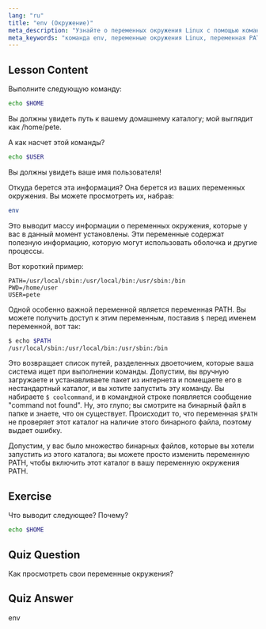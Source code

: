 ```yaml
---
lang: "ru"
title: "env (Окружение)"
meta_description: "Узнайте о переменных окружения Linux с помощью команды 'env'. Разберитесь с переменными PATH, HOME и USER. Получите руководство для начинающих по управлению вашей средой Linux."
meta_keywords: "команда env, переменные окружения Linux, переменная PATH, учебник Linux, Linux для начинающих, переменные оболочки, руководство по Linux"
---
```


## Lesson Content

Выполните следующую команду:

```bash
echo $HOME
```

Вы должны увидеть путь к вашему домашнему каталогу; мой выглядит как /home/pete.

А как насчет этой команды?

```bash
echo $USER
```

Вы должны увидеть ваше имя пользователя!

Откуда берется эта информация? Она берется из ваших переменных окружения. Вы можете просмотреть их, набрав:

```bash
env
```

Это выводит массу информации о переменных окружения, которые у вас в данный момент установлены. Эти переменные содержат полезную информацию, которую могут использовать оболочка и другие процессы.

Вот короткий пример:

```plaintext
PATH=/usr/local/sbin:/usr/local/bin:/usr/sbin:/bin
PWD=/home/user
USER=pete
```

Одной особенно важной переменной является переменная PATH. Вы можете получить доступ к этим переменным, поставив `$` перед именем переменной, вот так:

```bash
$ echo $PATH
/usr/local/sbin:/usr/local/bin:/usr/sbin:/bin
```

Это возвращает список путей, разделенных двоеточием, которые ваша система ищет при выполнении команды. Допустим, вы вручную загружаете и устанавливаете пакет из интернета и помещаете его в нестандартный каталог, и вы хотите запустить эту команду. Вы набираете `$ coolcommand`, и в командной строке появляется сообщение "command not found". Ну, это глупо; вы смотрите на бинарный файл в папке и знаете, что он существует. Происходит то, что переменная `$PATH` не проверяет этот каталог на наличие этого бинарного файла, поэтому выдает ошибку.

Допустим, у вас было множество бинарных файлов, которые вы хотели запустить из этого каталога; вы можете просто изменить переменную PATH, чтобы включить этот каталог в вашу переменную окружения PATH.

## Exercise

Что выводит следующее? Почему?

```bash
echo $HOME
```

## Quiz Question

Как просмотреть свои переменные окружения?

## Quiz Answer

env
